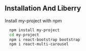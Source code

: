 ## Installation And Liberry

Install my-project with npm

```bash
  npm install my-project
  cd my-project
  npm i react-bootstrap bootstrap
  npm i react-multi-carousel
```
    
